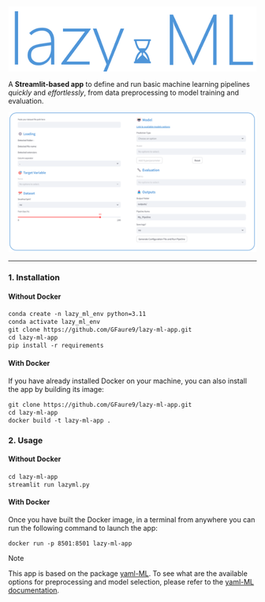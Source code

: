 ![Logo](resources/logo.png)

A **Streamlit-based app** to define and run basic machine learning pipelines *quickly* and *effortlessly*,
from data preprocessing to model training and evaluation.

![AppScreenshot](resources/img_app.png)

---

### 1. Installation

#### Without Docker

````commandline
conda create -n lazy_ml_env python=3.11
conda activate lazy_ml_env
git clone https://github.com/GFaure9/lazy-ml-app.git
cd lazy-ml-app
pip install -r requirements
````

#### With Docker

If you have already installed Docker on your machine, you can also install the app by building
its image:

```commandline
git clone https://github.com/GFaure9/lazy-ml-app.git
cd lazy-ml-app
docker build -t lazy-ml-app .
```

### 2. Usage

#### Without Docker

```commandline
cd lazy-ml-app
streamlit run lazyml.py
```

#### With Docker

Once you have built the Docker image, in a terminal from anywhere you can run the following command to
launch the app:

```commandline
docker run -p 8501:8501 lazy-ml-app
```

> [!NOTE]
> This app is based on the package [yaml-ML](https://github.com/GFaure9/yaml-ML).
> To see what are the available options for preprocessing and model selection, please refer to the
> [yaml-ML documentation](https://gfaure9.github.io/yaml-ML/).
